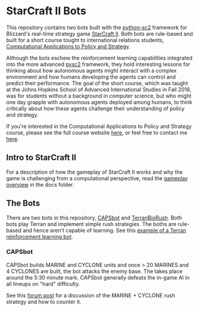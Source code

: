 # StarCraft II Bots

This repository contains two bots built with the [python-sc2](https://github.com/Dentosal/python-sc2) framework for Blizzard's real-time strategy game [StarCraft II](https://en.wikipedia.org/wiki/StarCraft_II:_Wings_of_Liberty). Both bots are rule-based and built for a short course tought to international relations students, [Computational Applications to Policy and Strategy](https://github.com/SAIS-S2S-Technology/Roadmap/blob/master/CAPS/CAPS_course_website.md). 

Although the bots eschew the reinforcement learning capabilities integrated into the more advanced [pysc2](https://github.com/deepmind/pysc2) framework, they hold interesting lessons for thinking about how autonomous agents might interact with a complex environment and how humans developing the agents can control and predict their performance. The goal of the short course, which was taught at the Johns Hopkins School of Advanced International Studies in Fall 2018, was for students without a background in computer science, but who might one day grapple with autonomous agents deployed among humans, to think critically about how these agents challenge their understanding of policy and strategy. 

If you're interested in the Computational Applications to Policy and Strategy course, please see the full course website [here](https://github.com/SAIS-S2S-Technology/Roadmap/blob/master/CAPS/CAPS_course_website.md), or feel free to contact me [here](https://leoklenner.com/).

## Intro to StarCraft II

For a description of how the gameplay of StarCraft II works and why the game is challenging from a computational perspective, read the [gameplay overview](https://github.com/LeoQK/SC2-Bots/blob/master/docs/SC2_Overview.md) in the docs folder. 

## The Bots

There are two bots in this repository, [CAPSbot](https://github.com/LeoQK/SC2-Bots/blob/master/bots/CapsBot.py) and [TerranBioRush](https://github.com/LeoQK/SC2-Bots/blob/master/bots/TerranBioRush.py). Both bots play Terran and implement simple rush strategies. The boths are rule-based and hence aren't capable of learning. See this [example of a Terran reinforcement learning bot](https://github.com/skjb/pysc2-tutorial/blob/master/Reinforcement%20Learning%20Terran%20Bot/learning_agent.py). 

### CAPSbot

CAPSbot builds MARINE and CYCLONE units and once > 20 MARINES and 4 CYCLONES are built, the bot attacks the enemy base. The takes place around the 5:30 minute mark. CAPSbot generally defeats the in-game AI in all lineups on "hard" difficulty.  

See this [forum post](https://us.battle.net/forums/en/sc2/topic/20762966106) for a discussion of the MARINE + CYCLONE rush strategy and how to counter it. 

